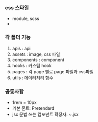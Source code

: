 ### css 스타일

- module, scss
- 

### 각 폴더 기능

1. apis : api
2. assets : image, css 파일
3. components : component
4. hooks : 커스텀 hook
5. pages : 각 page 별로 page 파일과 css파일
6. utils : 데이터처리 함수

### 공통사항

- 1rem = 10px
- 기본 폰트: Pretendard
- jsx 문법 쓰는 컴포넌트 확장자: ~.jsx

